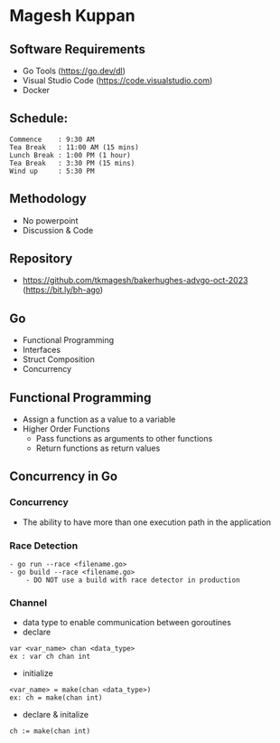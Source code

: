 # Magesh Kuppan

## Software Requirements
- Go Tools (https://go.dev/dl)
- Visual Studio Code (https://code.visualstudio.com)
- Docker

## Schedule:
    Commence    : 9:30 AM
    Tea Break   : 11:00 AM (15 mins)
    Lunch Break : 1:00 PM (1 hour)
    Tea Break   : 3:30 PM (15 mins)
    Wind up     : 5:30 PM

## Methodology
- No powerpoint
- Discussion & Code

## Repository
- https://github.com/tkmagesh/bakerhughes-advgo-oct-2023 (https://bit.ly/bh-ago)

## Go
- Functional Programming
- Interfaces
- Struct Composition
- Concurrency

## Functional Programming
- Assign a function as a value to a variable
- Higher Order Functions
    - Pass functions as arguments to other functions
    - Return functions as return values

## Concurrency in Go
### Concurrency
- The ability to have more than one execution path in the application
### Race Detection
    - go run --race <filename.go>
    - go build --race <filename.go> 
        - DO NOT use a build with race detector in production
### Channel
- data type to enable communication between goroutines
- declare
```
var <var_name> chan <data_type>
ex : var ch chan int
```
- initialize
```
<var_name> = make(chan <data_type>)
ex: ch = make(chan int)
```
- declare & initalize
```
ch := make(chan int)
```